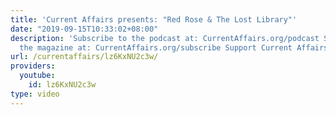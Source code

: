 ```yaml
---
title: 'Current Affairs presents: "Red Rose & The Lost Library"'
date: "2019-09-15T10:33:02+08:00"
description: 'Subscribe to the podcast at: CurrentAffairs.org/podcast Subscribe to
  the magazine at: CurrentAffairs.org/subscribe Support Current Affairs at: Patreon.com/CurrentAffairs'
url: /currentaffairs/lz6KxNU2c3w/
providers:
  youtube:
    id: lz6KxNU2c3w
type: video
---
```

